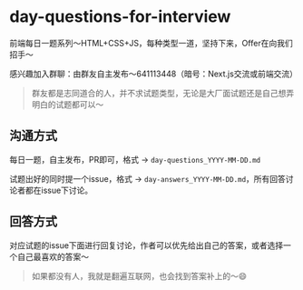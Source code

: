 # day-questions-for-interview
前端每日一题系列～HTML+CSS+JS，每种类型一道，坚持下来，Offer在向我们招手～

感兴趣加入群聊：由群友自主发布～641113448（暗号：Next.js交流或前端交流）

> 群友都是志同道合的人，并不求试题类型，无论是大厂面试题还是自己想弄明白的试题都可以～

## 沟通方式
每日一题，自主发布，PR即可，格式 -> `day-questions_YYYY-MM-DD.md`

试题出好的同时提一个issue，格式 -> `day-answers_YYYY-MM-DD.md`，所有回答讨论者都在issue下讨论。

## 回答方式
对应试题的issue下面进行回复讨论，作者可以优先给出自己的答案，或者选择一个自己最喜欢的答案～

> 如果都没有人，我就是翻遍互联网，也会找到答案补上的～😄
